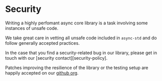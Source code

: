 # Security

Writing a highly perfomant async core library is a task involving some instances of unsafe code.

We take great care in vetting all unsafe code included in `async-std` and do follow generally accepted practices.

In the case that you find a security-related bug in our library, please get in touch with our [security contact][security-policy].

Patches improving the resilience of the library or the testing setup are happily accepted on our [github org][github].

[security-policies]: /security/policy
[github]: https://github.com/async-rs/


